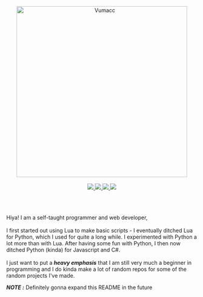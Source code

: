 <!--- ------------------------------------------------------------------------------------------------------------------------------------------------------ -->
<!--- -- My Amazing MS Paint Banner ------------------------------------------------------------------------------------------------------------------------ -->
<!--- ------------------------------------------------------------------------------------------------------------------------------------------------------ -->

<div align="center">
  <img width=450" alt="Vumacc" src="https://github.com/Vumacc/Vumacc/assets/149380921/3f9e32c3-f013-4468-9d61-8e67183dbdf2">
  <br><br>

<!--- ------------------------------------------------------------------------------------------------------------------------------------------------------ -->
<!--- -- The Link Stuff ------------------------------------------------------------------------------------------------------------------------------------ -->
<!--- ------------------------------------------------------------------------------------------------------------------------------------------------------ -->

  <!-- Discord -->
  <a href="https://discord.com/users/1124956603104366623">
    <img src="https://img.shields.io/badge/Discord-d5d5d5?style=for-the-badge&logo=discord&logoColor=0A0209"/>
  </a>

  <!-- Twitter -->
  <a href="https://twitter.com/Vumacc">
    <img src="https://img.shields.io/badge/Twitter-d5d5d5?style=for-the-badge&logo=x&logoColor=0A0209"/>
  </a>

  <!-- BlueSky -->
  <a href="https://bsky.app/profile/vumacc.bsky.social">
    <img src="https://img.shields.io/badge/-Bluesky-d5d5d5?style=for-the-badge&logo=icloud&logoColor=white"/>
  </a>

  <!-- Email -->
  <a href="mailto:ays7.vumacc@gmail.com">
    <img src="https://img.shields.io/badge/Email-d5d5d5?style=for-the-badge&logo=gmail&logoColor=0A0209"ays7.vumacc@gmail.com"/>
  </a>

  <br><br>
  
</div>

<!--- ------------------------------------------------------------------------------------------------------------------------------------------------------ -->
<!--- -- About Me Section ---------------------------------------------------------------------------------------------------------------------------------- -->
<!--- ------------------------------------------------------------------------------------------------------------------------------------------------------ -->

<div>

Hiya! I am a self-taught programmer and web developer, 
<br><br>
I first started out using Lua to make basic scripts - I eventually ditched Lua for Python, which I used for quite a long while. I experimented with Python a lot more than with Lua. After having some fun with Python, I then now ditched Python (kinda) for Javascript and C#.
<br><br>
I just want to put a <b><i>heavy emphasis</i></b> that I am still very much a beginner in programming and I do kinda make a lot of random repos for some of the random projects I've made.

<b><i>NOTE :</i></b> Definitely gonna expand this README in the future
  
</div>
